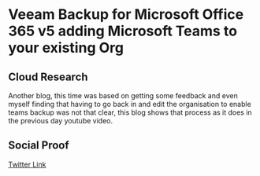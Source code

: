 <!-- This is a template you can use for quick progress days. It removes a lot of the steps we encourage you to share in the longer template 000-DAY-ARTICLE-LONG-TEMPLATE.MD-->

# Veeam Backup for Microsoft Office 365 v5 adding Microsoft Teams to your existing Org

## Cloud Research

Another blog, this time was based on getting some feedback and even myself finding that having to go back in and edit the organisation to enable teams backup was not that clear, this blog shows that process as it does in the previous day youtube video. 

## Social Proof

[Twitter Link](https://twitter.com/MichaelCade1/status/1338182715435327490?s=20)
